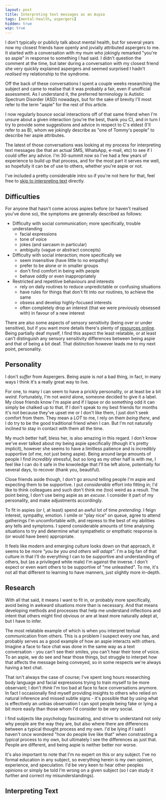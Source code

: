```yaml
---
layout: post
title: Interpreting text messages as an Aspie
tags: [mental-health, aspergers]
hidden: true
wip: true
---
```


I don't typically or publicly talk about mental health, but for several years now my closest friends have openly and jovially attributed aspergers to me. It started with a conversation with my mum who jokingly remarked "you're so aspie" in response to something I had said. I didn't question the comment at the time, but later during a conversation with my closest friend she very quickly explained aspergers and seemed surprised I hadn't *realised* my relationship to the syndrome. 

Off the back of these conversations I spent a couple weeks researching the subject and came to realise that it was probably a fair, even if unofficial assessment. As I understand it, the preferred terminology is Autistic Spectrum Disorder (ASD) nowadays, but for the sake of brevity I'll most refer to the term "aspie" for the rest of this article.

I now regularly bounce social interactions off of that same friend when I'm unsure about a given interaction (you're the best, thank you C), and in turn I try to provide some suggestions and advice in respect to C's eldest (I'll refer to as B), whom we jokingly describe as "one of Tommy's people" to describe her aspie attributes.

The latest of those conversations was looking at my process for interpreting text messages (be that an actual SMS, WhatsApp, e-mail, etc) to see if I could offer any advice. I'm 30-summit now so I've had a few years of experience to build up that process, and for the most part it serves me well, so hopefully it can be of use to others, whether you're aspie or not.

I've included a pretty considerable intro so if you're not here for that, feel free to [skip to interpreting text](#interpreting-text) directly.

## Difficulties

For anyone that hasn't come across aspies before (or haven't realised you've done so), the symptoms are generally described as follows:

- Difficulty with social communication; more specifically, trouble understanding
   - facial expressions
   - tone of voice
   - jokes (and sarcasm in particular)
   - ambiguity (vague or abstract concepts)
- Difficulty with social interaction; more specifically we
   - seem insensitive (have little to no empathy)
   - prefer to be alone or in smaller groups
   - don't find comfort in being with people
   - behave oddly or even inappropriately
- Restricted and repetitive behaviours and interests
   - rely on daily routines to reduce unpredictable or confusing situations
   - have rules for things that don't fit into our routines, to achieve the same
   - obsess and develop highly-focused interests
   - often completely drop an interest (that we were previously obsessed with) in favour of a new interest

There are also some aspects of sensory sensitivity (being over or under sensitive), but if you want more details there's plenty of [resources online](https://www.autism.org.uk/about/what-is/asperger.aspx). Being partially deaf myself, I find this aspect the least relatable, or at least can't distinguish any sensory sensitivity differences between being aspie and that of being a bit deaf. That distinction however leads me to my next point, personality.

## Personality

I don't *suffer* from Aspergers. Being aspie is *not* a bad thing, in fact, in many ways I think it's a really great way to live.

For one, to many I can seem to have a prickly personality, or at least be a bit *weird*. Fortunately, I'm not *weird* alone, someone decided to give it a label. My close friends know I'm aspie and if I lapse or do something odd it can simply be chalked up to that. If I don't speak to my best friends for months it's not because they've upset me or I don't like them, I just don't seek comfort from them. They mean a *LOT* to me, I rely on them *being there*, and I do try to be the good traditional friend when I can. But I'm not naturally inclined to stay in contact with them all the time.

My much better half, bless her, is also amazing in this regard. I don't know we've ever talked about my being aspie specifically (though it's pretty implicit), however she seems to have a limitless patience and is incredibly supportive (of me, not just being aspie). Being around large amounts of people I find *incredibly* stressful, but so long as my other half is with me, I feel like I can do it safe in the knwoledge that I'll be left alone, potentially for several days, to recover (thank you, beautiful).

Close friends aside though, I don't go around telling people I'm aspie and expecting them to be supportive. I put *considerable* effort into fitting in; I'd like to think colleagues and such don't think me (too) weird as a result. The point being, I don't use being aspie as an *excuse*. I consider it part of my personality, and make adjustments accordingly.

To fit in aspies (or I, at least) spend an awful lot of time *pretending*. I feign interest, sympathy, emotion. I smile or "play nice" on queue, agree to attend gatherings I'm uncomfortable with, and repress to the best of my abilities any tells and symptoms. I spend considerable amounts of time analysing situations to try and determine what sympathetic or empthatic response is (or would have been) appropriate. 

It feels like modern and emerging culture looks down on that approach, it seems to be more *"you be you and others will adapt"*. I'm a big fan of that culture in that I'll do everything I can to be supportive and understanding of others, but (as a privileged white male) I'm against the inverse. I don't expect or even want others to be supportive of "me unleashed". To me, it's not all that different to learning to have manners, just slightly more in-depth.

## Research

With all that said, it means I want to fit in, or probably more specifically, avoid being in awkward situations more than is necessary. And that means developing methods and processes that help me understand inflections and intent that others might find obvious or are at least more naturally adept at, but I have to infer.

The most relatable example of which is when you interpret textual communication from others. This is a problem I suspect every one has, and probably serves as a good example of how an aspie interacts with others. Imagine a face to face chat was done in the same way as a text conversation - you can't see their smiles, you can't hear their tone of voice. To an aspie, we do see and hear those things, but struggle to interpet how that affects the message being conveyed, so in some respects we're always having a text chat.

That isn't always the case of course; I've spent long hours researching body language and facial expressions trying to train myself to be more observant; I don't *think* I'm too bad at face to face conversations anymore. In fact I occasionally find myself providing insights to others who relied on natural inference and missed subtle signs - it's possible that by using what is effectively an unbias observation I can spot people being fake or lying a bit more easily than those whom I'd consider to be very social.

I find subjects like psychology fascinating, and strive to understand not only why people are the way they are, but also where there are differences between a typical thought process and my own. I'd be lying if I said I haven't once wondered "how do people live like that" when constrasting a *typical* process to my own, but ultimately I see the differences as just that. People are different, and being aspie is neither better nor worse.

It's also important to note that I'm no expert on this or any subject. I've no formal education in any subject, so everything herein is my own opinion, experience, and speculation. I'd be very keen to hear other peoples opinions or simply be told I'm wrong on a given subject (so I can study it further and correct my misunderstandings).

## Interpreting Text

